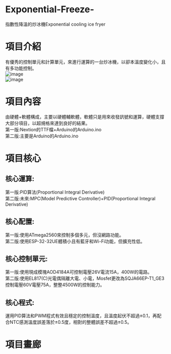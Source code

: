 # Exponential-Freeze-
指數性降溫的炒冰機Exponential cooling ice fryer

# 項目介紹 
有優秀的控制單元和計算單元，來進行運算的一台炒冰機，以卻本溫度變化小，且有多功能控制。  
![image](https://github.com/OOC-work/Exponential-Freeze-/blob/main/320790861_5880913735262653_5458695470784118876_n.jpg)  
![image](https://github.com/OOC-work/Exponential-Freeze-/blob/main/320804428_5912045948846169_7763212857853034712_n.jpg)  
# 項目內容
由硬體+軟體構成，主要以硬體輔軟體，軟體只是用來收發訊號和運算，硬體支撐大部分項目，以超規格來達到良好的結果。  
第一版:Nextion的TTF檔+Arduino的Arduino.ino  
第二版:主要是Arduino的Arduino.ino
# 項目核心
## 核心運算:
第一版:PID算法(Proportional Integral Derivative)   
第二版:未來:MPC(Model Predictive Controller)+PID(Proportional Integral Derivative)  
## 核心配置:
第一版:使用ATmega2560來控制多個多元，但沒網路功能。  
第二版:使用ESP-32-32UE體積小且有藍牙和Wi-Fi功能，但擴充性低。 
## 核心控制單元:
第一版:使用現成模塊AOD4184A可控制電壓26V電流15A，400W的電路。  
第二版:使用EL817(C)光電偶隔離大電、小電，Mosfet更改為SQJA66EP-T1_GE3控制電壓60V電壓75A，整整4500W的控制能力。  
## 核心程式:
運用PID算法和PWM程式有效且穩定的控制溫度，且溫度起伏不超過±0.1，再配合NTC感測溫度誤差落於±0.5度，相對的整體誤差不超過±0.5。

# 項目畫廊





















